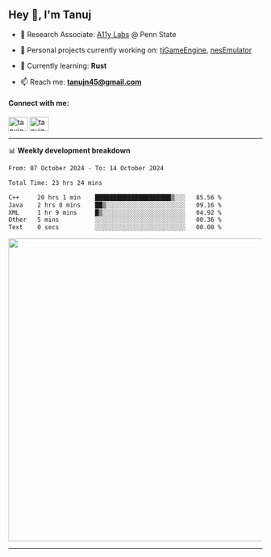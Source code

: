 <h2>Hey 👋, I'm Tanuj</h2>

- 🔬 Research Associate: [A11y Labs](https://a11y.ist.psu.edu/) @ Penn State 

- 🔭 Personal projects currently working on: [tjGameEngine](https://github.com/tanujn45/tjGameEngine), [nesEmulator](https://github.com/tanujn45/nesEmulator)

- 🌱 Currently learning: **Rust**

- 📫 Reach me: **tanujn45@gmail.com**

<h4 align="left">Connect with me:</h4>
<p align="left">
<a href="https://twitter.com/tanujn45" target="blank"><img align="center" src="https://raw.githubusercontent.com/rahuldkjain/github-profile-readme-generator/master/src/images/icons/Social/twitter.svg" alt="tanujn45" height="28" width="38" /></a>
<a href="https://linkedin.com/in/tanujn45" target="blank"><img align="center" src="https://raw.githubusercontent.com/rahuldkjain/github-profile-readme-generator/master/src/images/icons/Social/linked-in-alt.svg" alt="tanujn45" height="28" width="38" /></a>
</p>

-------

📊 **Weekly development breakdown**
<!--START_SECTION:waka-->

```txt
From: 07 October 2024 - To: 14 October 2024

Total Time: 23 hrs 24 mins

C++     20 hrs 1 min    █████████████████████▒░░░   85.56 %
Java    2 hrs 8 mins    ██▒░░░░░░░░░░░░░░░░░░░░░░   09.16 %
XML     1 hr 9 mins     █▒░░░░░░░░░░░░░░░░░░░░░░░   04.92 %
Other   5 mins          ░░░░░░░░░░░░░░░░░░░░░░░░░   00.36 %
Text    0 secs          ░░░░░░░░░░░░░░░░░░░░░░░░░   00.00 %
```

<!--END_SECTION:waka-->

<img src="https://wakatime.com/share/@018e9abd-1aa4-4aa6-9db7-5ca3b999e810/4650b67a-98aa-46b4-b598-3d8a2451f0df.svg" width="600"/>

-------
